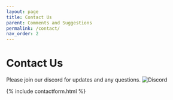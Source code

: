 ```yaml
---
layout: page
title: Contact Us
parent: Comments and Suggestions
permalink: /contact/
nav_order: 2
---
```


# Contact Us

Please join our discord for updates and any questions.
![Discord](https://discordapp.com/api/guilds/656929401933529088/widget.png?style=shield)
<!-- [![Discord](https://discord.com/api/guilds/656929401933529088/widget.png)](https://discord.gg/GNdwQmaa8p) -->

{% include contactform.html %}
